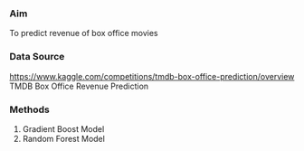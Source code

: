 ### Aim
To predict revenue of box office movies

### Data Source
https://www.kaggle.com/competitions/tmdb-box-office-prediction/overview
TMDB Box Office Revenue Prediction

### Methods
1. Gradient Boost Model
2. Random Forest Model

